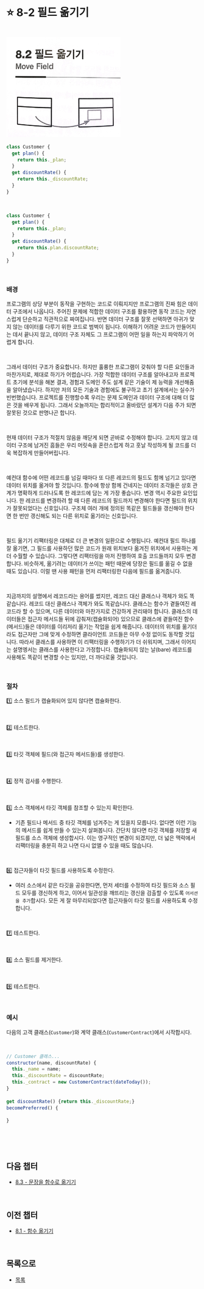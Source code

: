 # :star: 8-2 필드 옮기기

<br>

<img src="../../Images/08_02_image.jpeg" width="300px">

<br>

```js
class Customer {
  get plan() {
    return this._plan;
  }
  get discountRate() {
    return this._discountRate;
  }
}
```

<br>

```js
class Customer {
  get plan() {
    return this._plan;
  }
  get discountRate() {
    return this.plan.discountRate;
  }
}
```

<br>

### 배경

프로그램의 상당 부분이 동작을 구현하는 코드로 이뤄지지만 프로그램의 진짜 힘은 데이터 구조에서 나옵니다. 주어진 문제에 적합한 데이터 구조를 활용하면 동작 코드는 자연스럽게 단순하고 직관적으로 짜여집니다. 반면 데이터 구조를 잘못 선택하면 아귀가 맞지 않는 데이터를 다루기 위한 코드로 범벅이 됩니다. 이해하기 어려운 코드가 만들어지는 데서 끝나지 않고, 데이터 구조 자체도 그 프로그램이 어떤 일을 하는지 파악하기 어렵게 합니다.

<br>

그래서 데이터 구조가 중요합니다. 하지만 훌륭한 프로그램이 갖춰야 할 다른 요인들과 마찬가지로, 제대로 하기가 어렵습니다. 가장 적합한 데이터 구조를 알아내고자 프로젝트 초기에 분석을 해본 결과, 경험과 도메인 주도 설계 같은 기술이 제 능력을 개선해줌을 알아냈습니다. 하지만 저의 모든 기술과 경험에도 불구하고 초기 설계에서는 실수가 빈번했습니다. 프로젝트를 진행할수록 우리는 문제 도메인과 데이터 구조에 대해 더 많은 것을 배우게 됩니다. 그래서 오늘까지는 합리적이고 올바랐던 설계가 다음 주가 되면 잘못된 것으로 판명나곤 합니다.

<br>

현재 데이터 구조가 적절치 않음을 깨닫게 되면 곧바로 수정해야 합니다. 고치지 않고 데이터 구조에 남겨진 흠들은 우리 머릿속을 혼란스럽게 하고 훗날 작성하게 될 코드를 더욱 복잡하게 만들어버립니다.

<br>

예컨대 함수에 어떤 레코드를 넘길 때마다 또 다른 레코드의 필드도 함께 넘기고 있다면 데이터 위치를 옮겨야 할 것입니다. 함수에 항상 함께 건네지는 데이터 조각들은 상호 관계가 명확하게 드러나도록 한 레코드에 담는 게 가장 좋습니다. 변경 역시 주요한 요인입니다. 한 레코드를 변경하려 할 때 다른 레코드의 필드까지 변경해야 한다면 필드의 위치가 잘못되었다는 신호입니다. 구조체 여러 개에 정의된 똑같은 필드들을 갱신해야 한다면 한 번만 갱신해도 되는 다른 위치로 옮기라는 신호입니다.

<br>

필드 옮기기 리팩터링은 대체로 더 큰 변경의 일환으로 수행됩니다. 예컨대 필드 하나를 잘 옮기면, 그 필드를 사용하던 많은 코드가 원래 위치보다 옮겨진 위치에서 사용하는 게 더 수월할 수 있습니다. 그렇다면 리팩터링을 마저 진행하여 호출 코드들까지 모두 변경합니다. 비슷하게, 옮기려는 데이터가 쓰이는 패턴 때문에 당장은 필드를 옮길 수 없을 때도 있습니다. 이럴 땐 사용 패턴을 먼저 리팩터링한 다음에 필드를 옮겨줍니다.

<br>

지금까지의 설명에서 레코드라는 용어를 썼지만, 레코드 대신 클래스나 객체가 와도 똑같습니다. 레코드 대신 클래스나 객체가 와도 똑같습니다. 클래스는 함수가 곁들여진 레코드라 할 수 있으며, 다른 데이터와 마찬가지로 건강하게 관리돼야 합니다. 클래스의 데이터들은 접근자 메서드들 뒤에 감춰져(캡슐화되어) 있으므로 클래스에 곁들여진 함수(메서드)들은 데이터를 이리저리 옮기는 작업을 쉽게 해줍니다. 데이터의 위치를 옮기더라도 접근자만 그에 맞게 수정하면 클라이언트 코드들은 아무 수정 없이도 동작할 것입니다. 따라서 클래스를 사용하면 이 리팩터링을 수행하기가 더 쉬워지며, 그래서 이어지는 설명엥서는 클래스를 사용한다고 가정합니다. 캡슐화되지 않는 날(bare) 레코드를 사용해도 똑같이 변경할 수는 있지만, 더 까다로울 것입니다.

<br>

### 절차

1️⃣ 소스 필드가 캡슐화되어 있지 않다면 캡슐화한다.

<br>

2️⃣ 테스트한다.

<br>

3️⃣ 타깃 객체에 필드(와 접근자 메서드들)를 생성한다.

<br>

4️⃣ 정적 검사를 수행한다.

<br>

5️⃣ 소스 객체에서 타깃 객체를 참조할 수 있는지 확인한다.

- 기존 필드나 메서드 중 타깃 객체를 넘겨주는 게 있을지 모릅니다. 없다면 이런 기능의 메서드를 쉽게 만들 수 있는지 살펴봅니다. 간단치 않다면 타깃 객체를 저장할 새 필드를 소스 객체에 생성합시다. 이는 영구적인 변경이 되겠지만, 더 넓은 맥락에서 리팩터링을 충분히 하고 나면 다시 없앨 수 있을 때도 많습니다.

<br>

6️⃣ 접근자들이 타깃 필드를 사용하도록 수정한다.

- 여러 소스에서 같은 타깃을 공유한다면, 먼저 세터를 수정하여 타깃 필드와 소스 필드 모두를 갱신하게 하고, 이어서 일관성을 깨뜨리는 갱신을 검출할 수 있도록 `어서션을 추가`합시다. 모든 게 잘 마무리되었다면 접근자들이 타깃 필드를 사용하도록 수정합니다.

<br>

7️⃣ 테스트한다.

<br>

8️⃣ 소스 필드를 제거한다.

<br>

9️⃣ 테스트한다.

<br>

### 예시

다음의 고객 클래스(`Customer`)와 계약 클래스(`CustomerContract`)에서 시작합시다.

<br>

```js
// Customer 클래스...
constructor(name, discountRate) {
  this._name = name;
  this._discountRate = discountRate;
  this._contract = new CustomerContract(dateToday());
}

get discountRate() {return this._discountRate;}
becomePreferred() {

}
```

<br>

<br>

<br>

## 다음 챕터

- [8.3 - 문장을 함수로 옮기기](https://github.com/Esoolgnah/Summary_of_Refactoring_2nd_Edition/blob/main/Notes/08_기능_이동/08_03_문장을_함수로_옮기기.md)

<br>

## 이전 챕터

- [8.1 - 함수 옮기기](https://github.com/Esoolgnah/Summary_of_Refactoring_2nd_Edition/blob/main/Notes/08_기능_이동/08_01_함수_옮기기.md)

<br>

## 목록으로

- [목록](https://github.com/Esoolgnah/Summary_of_Refactoring_2nd_Edition/blob/main/Notes/08_기능_이동/08_00_기능_이동.md)
